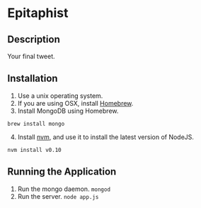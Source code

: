 # Epitaphist

## Description
Your final tweet.

## Installation
1. Use a unix operating system.
2. If you are using OSX, install [Homebrew](http://brew.sh/).
3. Install MongoDB using Homebrew.
```
brew install mongo
```
4. Install [nvm](https://github.com/creationix/nvm), and use it to install the latest version of NodeJS.
```
nvm install v0.10
```

## Running the Application
1. Run the mongo daemon. ```mongod```
2. Run the server. ```node app.js```

